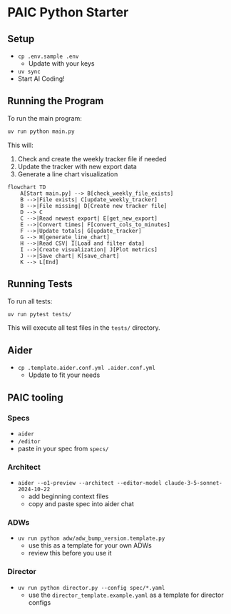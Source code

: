 # PAIC Python Starter

## Setup

- `cp .env.sample .env`
  - Update with your keys
- `uv sync`
- Start AI Coding!

## Running the Program

To run the main program:
```bash
uv run python main.py
```

This will:
1. Check and create the weekly tracker file if needed
2. Update the tracker with new export data
3. Generate a line chart visualization

```mermaid
flowchart TD
    A[Start main.py] --> B[check_weekly_file_exists]
    B -->|File exists| C[update_weekly_tracker]
    B -->|File missing| D[Create new tracker file]
    D --> C
    C -->|Read newest export| E[get_new_export]
    E -->|Convert times| F[convert_cols_to_minutes]
    F -->|Update totals| G[update_tracker]
    G --> H[generate_line_chart]
    H -->|Read CSV| I[Load and filter data]
    I -->|Create visualization| J[Plot metrics]
    J -->|Save chart| K[save_chart]
    K --> L[End]
```

## Running Tests

To run all tests:
```bash
uv run pytest tests/
```

This will execute all test files in the `tests/` directory.

## Aider

- `cp .template.aider.conf.yml .aider.conf.yml`
  - Update to fit your needs

## PAIC tooling

### Specs

- `aider`
- `/editor`
- paste in your spec from `specs/`

### Architect
- `aider --o1-preview --architect --editor-model claude-3-5-sonnet-2024-10-22`
  - add beginning context files
  - copy and paste spec into aider chat

### ADWs 

- `uv run python adw/adw_bump_version.template.py`
  - use this as a template for your own ADWs
  - review this before you use it

### Director

- `uv run python director.py --config spec/*.yaml`
  - use the `director_template.example.yaml` as a template for director configs
